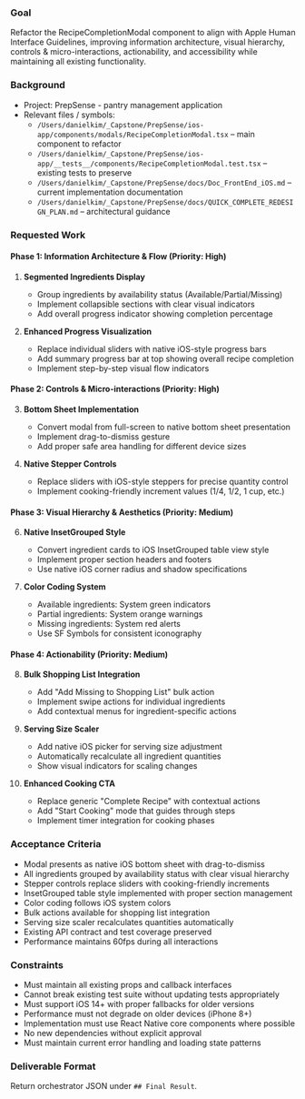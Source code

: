 ### Goal
Refactor the RecipeCompletionModal component to align with Apple Human Interface Guidelines, improving information architecture, visual hierarchy, controls & micro-interactions, actionability, and accessibility while maintaining all existing functionality.

### Background
- Project: PrepSense - pantry management application
- Relevant files / symbols:
  - `/Users/danielkim/_Capstone/PrepSense/ios-app/components/modals/RecipeCompletionModal.tsx` – main component to refactor
  - `/Users/danielkim/_Capstone/PrepSense/ios-app/__tests__/components/RecipeCompletionModal.test.tsx` – existing tests to preserve
  - `/Users/danielkim/_Capstone/PrepSense/docs/Doc_FrontEnd_iOS.md` – current implementation documentation
  - `/Users/danielkim/_Capstone/PrepSense/docs/QUICK_COMPLETE_REDESIGN_PLAN.md` – architectural guidance

### Requested Work

#### Phase 1: Information Architecture & Flow (Priority: High)
1. **Segmented Ingredients Display**
   - Group ingredients by availability status (Available/Partial/Missing)
   - Implement collapsible sections with clear visual indicators
   - Add overall progress indicator showing completion percentage

2. **Enhanced Progress Visualization**
   - Replace individual sliders with native iOS-style progress bars
   - Add summary progress bar at top showing overall recipe completion
   - Implement step-by-step visual flow indicators

#### Phase 2: Controls & Micro-interactions (Priority: High)
3. **Bottom Sheet Implementation**
   - Convert modal from full-screen to native bottom sheet presentation
   - Implement drag-to-dismiss gesture
   - Add proper safe area handling for different device sizes

4. **Native Stepper Controls**
   - Replace sliders with iOS-style steppers for precise quantity control
   - Implement cooking-friendly increment values (1/4, 1/2, 1 cup, etc.)

#### Phase 3: Visual Hierarchy & Aesthetics (Priority: Medium)
6. **Native InsetGrouped Style**
   - Convert ingredient cards to iOS InsetGrouped table view style
   - Implement proper section headers and footers
   - Use native iOS corner radius and shadow specifications

7. **Color Coding System**
   - Available ingredients: System green indicators
   - Partial ingredients: System orange warnings
   - Missing ingredients: System red alerts
   - Use SF Symbols for consistent iconography

#### Phase 4: Actionability (Priority: Medium)
8. **Bulk Shopping List Integration**
   - Add "Add Missing to Shopping List" bulk action
   - Implement swipe actions for individual ingredients
   - Add contextual menus for ingredient-specific actions

9. **Serving Size Scaler**
   - Add native iOS picker for serving size adjustment
   - Automatically recalculate all ingredient quantities
   - Show visual indicators for scaling changes

10. **Enhanced Cooking CTA**
    - Replace generic "Complete Recipe" with contextual actions
    - Add "Start Cooking" mode that guides through steps
    - Implement timer integration for cooking phases


### Acceptance Criteria
- Modal presents as native iOS bottom sheet with drag-to-dismiss
- All ingredients grouped by availability status with clear visual hierarchy
- Stepper controls replace sliders with cooking-friendly increments
- InsetGrouped table style implemented with proper section management
- Color coding follows iOS system colors
- Bulk actions available for shopping list integration
- Serving size scaler recalculates quantities automatically
- Existing API contract and test coverage preserved
- Performance maintains 60fps during all interactions

### Constraints
- Must maintain all existing props and callback interfaces
- Cannot break existing test suite without updating tests appropriately
- Must support iOS 14+ with proper fallbacks for older versions
- Performance must not degrade on older devices (iPhone 8+)
- Implementation must use React Native core components where possible
- No new dependencies without explicit approval
- Must maintain current error handling and loading state patterns

### Deliverable Format
Return orchestrator JSON under `## Final Result`.